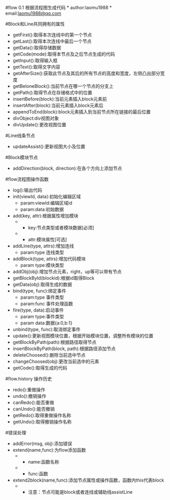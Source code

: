 
#flow 0.1 根据流程图生成代码
    * author:laomu1988
    * email:laomu1988@qq.com

#Block和Line共同拥有的属性
  * getFirst():取得本次连线中的第一个节点
  * getLast():取得本次连线中最后一个节点
  * getData():取得存储数据
  * getCode(mode):取得本节点及之后节点生成的代码
  * getInput():取得输入框
  * getText():取得文字内容
  * getAfterSize():获取此节点及其后的所有节点的高度和宽度，左侧凸出部分宽度
  * getBeloneBlock():当前节点在哪一个节点的分支上
  * getPath():取得节点在存储格式中的位置
  * insertBefore(block):当前元素插入block元素前
  * insertAfter(block):当前元素插入block元素后
  * appendToEnd(block):block元素插入到当前节点所在链接的最后位置
  * divObject:div视图对象
  * divUpdate():更改视图位置

#Line线条节点
  * updateAssist():更新视图大小及位置

#Block模块节点
  * addDirection(block, direction):在各个方向上添加节点

#flow流程图操作函数
  * log():输出代码
  * init(viewId, data):初始化编辑区域
    * param:viewId:编辑区域id
    * param:data:初始数据
  * add(key, attr):根据属性增加模块
    * * key:节点类型或者模块数据[必须]
    * * attr:模块属性[可选]
  * addLine(type, attrs):增加连线
    * param:type 连线类型
  * addBlock(type, attrs):增加代码模块
    * param type:模块类型
  * addObj(obj):增加节点元素，right，up等可以带有节点
  * getBlockById(blockid):根据id取得Block
  * getData(obj):取得生成的数据
  * bind(type, func):绑定事件
    * param:type 事件类型
    * param:func 事件处理函数
  * fire(type, data):启动事件
    * param type:事件类型
    * param data:数据{a:0,b:1}
  * unbind(type, func):取消绑定事件
  * update():更新视图模块位置，根据开始模块位置，调整所有模块的位置
  * getBlockByPath(path):根据路径取得节点
  * insertBlockByPath(block, path):根据路径添加节点
  * deleteChoosed():删除当前选中节点
  * changeChoosed(obj):更改当前选中的元素
  * getCode():取得生成的代码

#flow.history 操作历史
  * redo():重做操作
  * undo():撤销操作
  * canRedo():能否重做
  * canUndo():能否撤销
  * getRedo():取得重做操作名称
  * getUndo():取得撤销操作名称

#错误处理
  * addError(msg, obj):添加错误
  * extend(name,func):为flow添加函数
    * * name:函数名称
    * * func:函数
  * extend2block(name,func):添加节点属性或操作函数，函数内this代表block
    * * 注意：节点可能是block或者连线或辅助线assistLine
